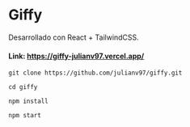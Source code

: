 # Giffy

Desarrollado con React + TailwindCSS.

#### Link: https://giffy-julianv97.vercel.app/

```
git clone https://github.com/julianv97/giffy.git

cd giffy

npm install

npm start
```
